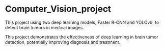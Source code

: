 # Computer_Vision_project
This project using two deep learning models, Faster R-CNN and YOLOv9, to detect brain tumors in medical images.

This project demonstrates the effectiveness of deep learning in brain tumor detection, potentially improving diagnosis and treatment.
